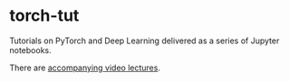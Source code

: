# torch-tut

Tutorials on PyTorch and Deep Learning delivered as a series of Jupyter notebooks. 

There are [accompanying video lectures](https://www.youtube.com/playlist?list=PLN_qg0-2-0SzJcRNfvQFtMWPDC-D5EIjA). 
